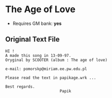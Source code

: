 # The Age of Love

* Requires GM bank: **yes**

## Original Text File
```
HI !
A made this song in 13-09-97.
Oryginal by SCOOTER (album : The age of love)

e-mail: pomorskp@miriam.ee.pw.edu.pl

Please read the text in papikage.wrk ...

Best regards.
                        Papik
```
